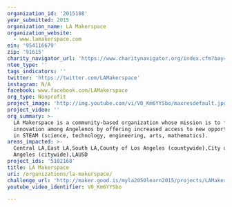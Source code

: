 ```yaml
---
organization_id: '2015108'
year_submitted: 2015
organization_name: LA Makerspace
organization_website:
  - www.lamakerspace.com
ein: '954116679'
zip: '91615'
charity_navigator_url: 'https://www.charitynavigator.org/index.cfm?bay=search.profile&ein=954116679'
ntee_type: ''
tags_indicators: ''
twitter: 'https://twitter.com/LAMakerspace'
instagram: N/A
facebook: www.facebook.com/LAMakerspace
org_type: Nonprofit
project_image: 'http://img.youtube.com/vi/V0_Km6YYSbo/maxresdefault.jpg'
project_video: ''
org_summary: >-
  LA Makerspace is a community-based organization whose mission is to foster
  innovation among Angelenos by offering increased access to new opportunities
  in STEAM (science, technology, engineering, arts, mathematics).
areas_impacted: >-
  Central LA,East LA,South LA,County of Los Angeles (countywide),City of Los
  Angeles (citywide),LAUSD
project_ids: '5102168'
title: LA Makerspace
uri: /organizations/la-makerspace/
challenge_url: 'http://maker.good.is/myla2050learn2015/projects/LAMakerspace.html'
youtube_video_identifier: V0_Km6YYSbo

---
```

